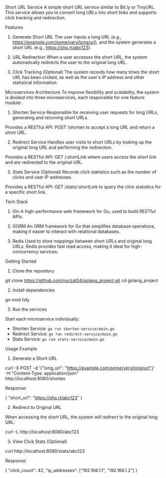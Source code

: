 Short URL Service
A simple short URL service similar to Bit.ly or TinyURL. This service allows you to convert long URLs into short links and supports click tracking and redirection.

Features
1. Generate Short URL
The user inputs a long URL (e.g., https://example.com/some/very/long/url), and the system generates a short URL (e.g., https://sho.rt/abc123).

2. URL Redirection
When a user accesses the short URL, the system automatically redirects the user to the original long URL.

3. Click Tracking (Optional)
The system records how many times the short URL has been clicked, as well as the user's IP address and other statistical information.

Microservices Architecture
To improve flexibility and scalability, the system is divided into three microservices, each responsible for one feature module:

1. Shorten Service
Responsible for receiving user requests for long URLs, generating and returning short URLs.

Provides a RESTful API: POST /shorten to accept a long URL and return a short URL.

2. Redirect Service
Handles user visits to short URLs by looking up the original long URL and performing the redirection.

Provides a RESTful API: GET /:shortLink where users access the short link and are redirected to the original URL.

3. Stats Service (Optional)
Records click statistics such as the number of clicks and user IP addresses.

Provides a RESTful API: GET /stats/:shortLink to query the click statistics for a specific short link.

Tech Stack
1. Gin
A high-performance web framework for Go, used to build RESTful APIs.

2. GORM
An ORM framework for Go that simplifies database operations, making it easier to interact with relational databases.

3. Redis
Used to store mappings between short URLs and original long URLs. Redis provides fast read access, making it ideal for high-concurrency services.


Getting Started

1. Clone the repository

git clone https://github.com/nurzat04/golang_project.git
cd golang_project


2. Install dependencies


go mod tidy


3. Run the services

Start each microservice individually:

- Shorten Service: `go run shorten-service/main.go`
- Redirect Service: `go run redirect-service/main.go`
- Stats Service: `go run stats-service/main.go` 

Usage Example

1. Generate a Short URL

curl -X POST -d '{"long_url": "https://example.com/some/very/long/url"}' \
     -H "Content-Type: application/json" \
     http://localhost:8080/shorten


Response:

{
  "short_url": "https://sho.rt/abc123"
}

2. Redirect to Original URL

When accessing the short URL, the system will redirect to the original long URL:

curl -L http://localhost:8080/abc123


3. View Click Stats (Optional)

curl http://localhost:8080/stats/abc123


Response:

{
  "click_count": 42,
  "ip_addresses": ["192.168.1.1", "192.168.1.2"]
}


